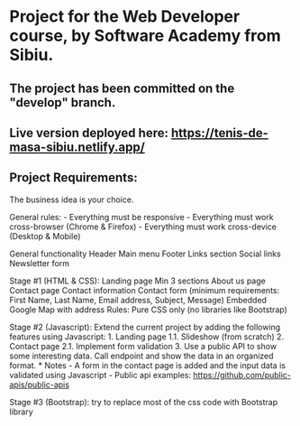 # Project for the Web Developer course, by Software Academy from Sibiu.

## The project has been committed on the "develop" branch.

## Live version deployed here: https://tenis-de-masa-sibiu.netlify.app/

## Project Requirements:
The business idea is your choice.

General rules:
	- Everything must be responsive
	- Everything must work cross-browser (Chrome & Firefox)
	- Everything must work cross-device (Desktop & Mobile)

General functionality
	Header
		Main menu
	Footer
		Links section
		Social links
		Newsletter form
	
Stage #1 (HTML & CSS):
	Landing page
		Min 3 sections
	About us page
	Contact page
		Contact information
		Contact form (minimum requirements: First Name, Last Name, Email address, Subject, Message)
		Embedded Google Map with address
	Rules:
		Pure CSS only (no libraries like Bootstrap)

Stage #2 (Javascript):
	Extend the current project by adding the following features using Javascript:
	1. Landing page
		1.1. Slideshow (from scratch)
	2. Contact page
		2.1. Implement form validation
	3. Use a public API to show some interesting data. Call endpoint and show the data in an organized format.
	* Notes
		- A form in the contact page is added and the input data is validated using Javascript
		- Public api examples: https://github.com/public-apis/public-apis
    
Stage #3 (Bootstrap): try to replace most of the css code with Bootstrap library

